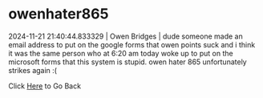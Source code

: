 # owenhater865
2024-11-21 21:40:44.833329 \| Owen Bridges \| dude someone made an email address to put on the google forms that owen points suck and i think it was the same person who at 6:20 am today woke up to put on the microsoft forms that this system is stupid. owen hater 865 unfortunately strikes again :( 

 Click [Here](../) to Go Back